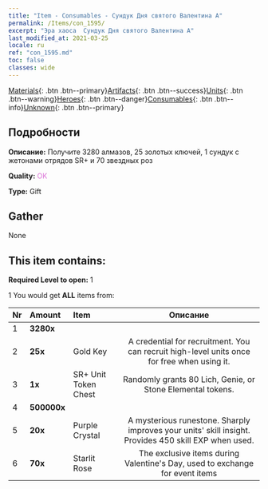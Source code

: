 ```yaml
---
title: "Item - Consumables - Сундук Дня святого Валентина А"
permalink: /Items/con_1595/
excerpt: "Эра хаоса  Сундук Дня святого Валентина А"
last_modified_at: 2021-03-25
locale: ru
ref: "con_1595.md"
toc: false
classes: wide
---
```

 [Materials](/ru/Items/){: .btn .btn--primary}[Artifacts](/ru/Items/Artifacts/){: .btn .btn--success}[Units](/ru/Items/Units/){: .btn .btn--warning}[Heroes](/ru/Items/Heroes/){: .btn .btn--danger}[Consumables](/ru/Items/Consumables/){: .btn .btn--info}[Unknown](/ru/Items/Unknown/){: .btn .btn--primary}

## Подробности
 **Описание:** Получите 3280 алмазов, 25 золотых ключей, 1 сундук с жетонами отрядов SR+ и 70 звездных роз

 **Quality:** <span style="color: #DA70D6">OK</span>

 **Type:** Gift

## Gather

  None

## This item contains:

 **Required Level to open:** 1

 1 You would get **ALL** items  from:

  | Nr | Amount |     Item    | Описание |
  |:---|:-------|:------------|:-----------:|
  | 1 |  **3280x** | <i class="fas fa-gem"/> |  | 
  | 2 |  **25x** | Gold Key | A credential for recruitment. You can recruit high-level units once for free when using it.  | 
  | 3 |  **1x** | SR+ Unit Token Chest | Randomly grants 80 Lich, Genie, or Stone Elemental tokens.  | 
  | 4 |  **500000x** | <i class="fas fa-coins"/> |  | 
  | 5 |  **20x** | Purple Crystal | A mysterious runestone. Sharply improves your units' skill insight. Provides 450 skill EXP when used.  | 
  | 6 |  **70x** | Starlit Rose | The exclusive items during Valentine's Day, used to exchange for event items  | 
